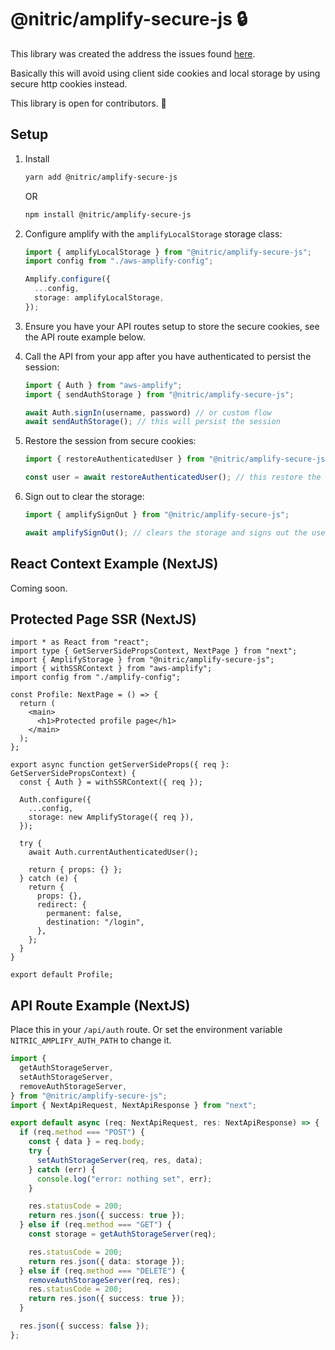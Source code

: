 

# @nitric/amplify-secure-js 🔒

This library was created the address the issues found [here](https://github.com/aws-amplify/amplify-js/issues/8147).

Basically this will avoid using client side cookies and local storage by using secure http cookies instead.

This library is open for contributors. 🚀

## Setup

1. Install

   ```bash
   yarn add @nitric/amplify-secure-js
   ```

   OR

   ```bash
   npm install @nitric/amplify-secure-js
   ```

   

1. Configure amplify with the `amplifyLocalStorage` storage class:

   ```ts
   import { amplifyLocalStorage } from "@nitric/amplify-secure-js";
   import config from "./aws-amplify-config";
   
   Amplify.configure({
     ...config,
     storage: amplifyLocalStorage,
   });
   ```

2. Ensure you have your API routes setup to store the secure cookies, see the API route example below.

3. Call the API from your app after you have authenticated to persist the session:

   ```ts
   import { Auth } from "aws-amplify";
   import { sendAuthStorage } from "@nitric/amplify-secure-js";
   
   await Auth.signIn(username, password) // or custom flow
   await sendAuthStorage(); // this will persist the session
   ```

4. Restore the session from secure cookies:

   ```ts
   import { restoreAuthenticatedUser } from "@nitric/amplify-secure-js";
   
   const user = await restoreAuthenticatedUser(); // this restore the storage
   ```

5. Sign out to clear the storage:

   ```ts
   import { amplifySignOut } from "@nitric/amplify-secure-js";
   
   await amplifySignOut(); // clears the storage and signs out the user
   ```

   

## React Context Example (NextJS)

Coming soon.

## Protected Page SSR (NextJS)

```tsx
import * as React from "react";
import type { GetServerSidePropsContext, NextPage } from "next";
import { AmplifyStorage } from "@nitric/amplify-secure-js";
import { withSSRContext } from "aws-amplify";
import config from "./amplify-config";

const Profile: NextPage = () => {
  return (
    <main>
      <h1>Protected profile page</h1>
    </main>
  );
};

export async function getServerSideProps({ req }: GetServerSidePropsContext) {
  const { Auth } = withSSRContext({ req });

  Auth.configure({
    ...config,
    storage: new AmplifyStorage({ req }),
  });

  try {
    await Auth.currentAuthenticatedUser();

    return { props: {} };
  } catch (e) {
    return {
      props: {},
      redirect: {
        permanent: false,
        destination: "/login",
      },
    };
  }
}

export default Profile;
```

## API Route Example (NextJS)

Place this in your `/api/auth` route. Or set the environment variable `NITRIC_AMPLIFY_AUTH_PATH` to change it.

```ts
import {
  getAuthStorageServer,
  setAuthStorageServer,
  removeAuthStorageServer,
} from "@nitric/amplify-secure-js";
import { NextApiRequest, NextApiResponse } from "next";

export default async (req: NextApiRequest, res: NextApiResponse) => {
  if (req.method === "POST") {
    const { data } = req.body;
    try {
      setAuthStorageServer(req, res, data);
    } catch (err) {
      console.log("error: nothing set", err);
    }

    res.statusCode = 200;
    return res.json({ success: true });
  } else if (req.method === "GET") {
    const storage = getAuthStorageServer(req);

    res.statusCode = 200;
    return res.json({ data: storage });
  } else if (req.method === "DELETE") {
    removeAuthStorageServer(req, res);
    res.statusCode = 200;
    return res.json({ success: true });
  }

  res.json({ success: false });
};
```
